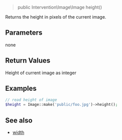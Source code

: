 > public Intervention\Image\Image height()

Returns the height in pixels of the current image.

## Parameters

none

## Return Values

Height of current image as integer

## Examples

```php
// read height of image
$height = Image::make('public/foo.jpg')->height();
```


## See also

- [width](/api/width)
